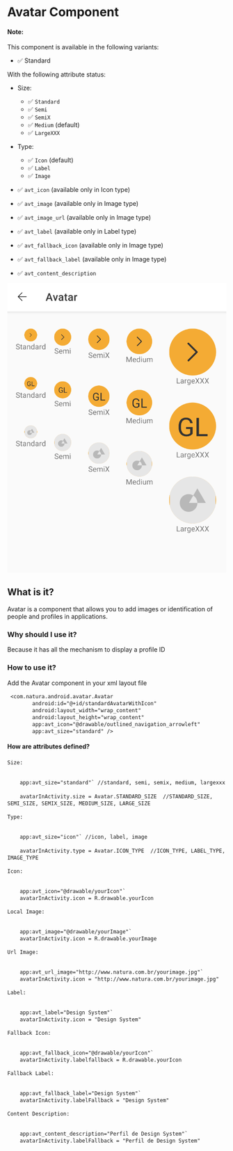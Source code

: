 # Avatar Component

#### Note:

This component is available in the following variants:

* ✅ Standard

With the following attribute status:

* Size:
    * ✅ `Standard`
    * ✅ `Semi`
    * ✅ `SemiX`
    * ✅ `Medium` (default)
    * ✅ `LargeXXX`

* Type:
    * ✅ `Icon` (default)
    * ✅ `Label`
    * ✅ `Image`

* ✅ `avt_icon` (available only in Icon type)
* ✅ `avt_image` (available only in Image type)
* ✅ `avt_image_url` (available only in Image type)
* ✅ `avt_label` (available only in Label type)
* ✅ `avt_fallback_icon` (available only in Image type)
* ✅ `avt_fallback_label` (available only in Image type)
* ✅ `avt_content_description`




![Avatar](avatar.png)

## What is it?

Avatar is a component that allows you to add images or identification of people and profiles in
applications.

### Why should I use it?

Because it has all the mechanism to display a profile ID

### How to use it?

Add the Avatar component in your xml layout file

```android
 <com.natura.android.avatar.Avatar
        android:id="@+id/standardAvatarWithIcon"
        android:layout_width="wrap_content"
        android:layout_height="wrap_content"
        app:avt_icon="@drawable/outlined_navigation_arrowleft"
        app:avt_size="standard" />
```

#### How are attributes defined?

`Size:`

```android
    
    app:avt_size="standard"` //standard, semi, semix, medium, largexxx
    
    avatarInActivity.size = Avatar.STANDARD_SIZE  //STANDARD_SIZE, SEMI_SIZE, SEMIX_SIZE, MEDIUM_SIZE, LARGE_SIZE

```

`Type:`

```android
    
    app:avt_size="icon"` //icon, label, image
    
    avatarInActivity.type = Avatar.ICON_TYPE  //ICON_TYPE, LABEL_TYPE, IMAGE_TYPE

````

`Icon:`

```android
    
    app:avt_icon="@drawable/yourIcon"`
    avatarInActivity.icon = R.drawable.yourIcon

```

`Local Image:`

```android
    
    app:avt_image="@drawable/yourImage"`
    avatarInActivity.icon = R.drawable.yourImage

```

`Url Image:`

```android
    
    app:avt_url_image="http://www.natura.com.br/yourimage.jpg"`
    avatarInActivity.icon = "http://www.natura.com.br/yourimage.jpg"

```

`Label:`

```android
    
    app:avt_label="Design System"`
    avatarInActivity.icon = "Design System"

```

`Fallback Icon:`

```android
    
    app:avt_fallback_icon="@drawable/yourIcon"`
    avatarInActivity.labelfallback = R.drawable.yourIcon

```

`Fallback Label:`

```android
    
    app:avt_fallback_label="Design System"`
    avatarInActivity.labelFallback = "Design System"

```

`Content Description:`

```android
    
    app:avt_content_description="Perfil de Design System"`
    avatarInActivity.labelFallback = "Perfil de Design System"

```



  


